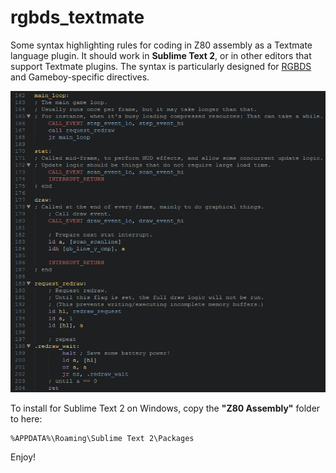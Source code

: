 rgbds_textmate
==============

Some syntax highlighting rules for coding in Z80 assembly as a Textmate language plugin.
It should work in **Sublime Text 2**, or in other editors that support Textmate plugins.
The syntax is particularly designed for [RGBDS](http://www.otakunozoku.com/rednex-gameboy-development-system/) and Gameboy-specific directives.

![Preview of the syntax rules is here:](https://github.com/Bananattack/rgbds_textmate/raw/master/syntax_preview.png)

To install for Sublime Text 2 on Windows, copy the **"Z80 Assembly"** folder to here:

    %APPDATA%\Roaming\Sublime Text 2\Packages

Enjoy!
